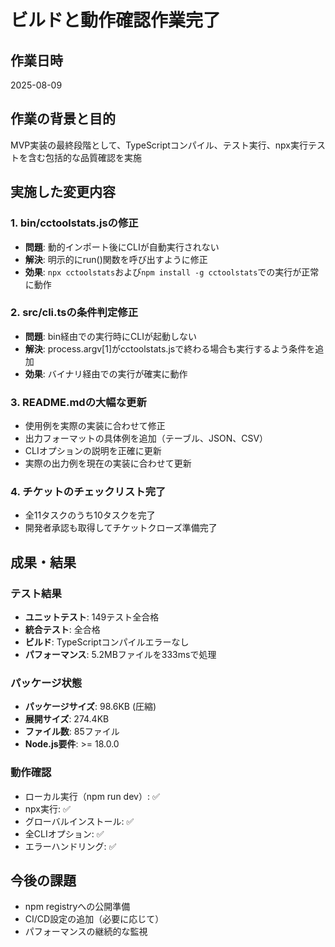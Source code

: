 # ビルドと動作確認作業完了

## 作業日時
2025-08-09

## 作業の背景と目的
MVP実装の最終段階として、TypeScriptコンパイル、テスト実行、npx実行テストを含む包括的な品質確認を実施

## 実施した変更内容

### 1. bin/cctoolstats.jsの修正
- **問題**: 動的インポート後にCLIが自動実行されない
- **解決**: 明示的にrun()関数を呼び出すように修正
- **効果**: `npx cctoolstats`および`npm install -g cctoolstats`での実行が正常に動作

### 2. src/cli.tsの条件判定修正
- **問題**: bin経由での実行時にCLIが起動しない
- **解決**: process.argv[1]がcctoolstats.jsで終わる場合も実行するよう条件を追加
- **効果**: バイナリ経由での実行が確実に動作

### 3. README.mdの大幅な更新
- 使用例を実際の実装に合わせて修正
- 出力フォーマットの具体例を追加（テーブル、JSON、CSV）
- CLIオプションの説明を正確に更新
- 実際の出力例を現在の実装に合わせて更新

### 4. チケットのチェックリスト完了
- 全11タスクのうち10タスクを完了
- 開発者承認も取得してチケットクローズ準備完了

## 成果・結果

### テスト結果
- **ユニットテスト**: 149テスト全合格
- **統合テスト**: 全合格
- **ビルド**: TypeScriptコンパイルエラーなし
- **パフォーマンス**: 5.2MBファイルを333msで処理

### パッケージ状態
- **パッケージサイズ**: 98.6KB (圧縮)
- **展開サイズ**: 274.4KB
- **ファイル数**: 85ファイル
- **Node.js要件**: >= 18.0.0

### 動作確認
- ローカル実行（npm run dev）: ✅
- npx実行: ✅
- グローバルインストール: ✅
- 全CLIオプション: ✅
- エラーハンドリング: ✅

## 今後の課題
- npm registryへの公開準備
- CI/CD設定の追加（必要に応じて）
- パフォーマンスの継続的な監視